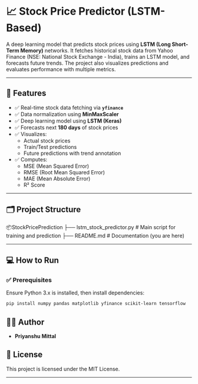 # 📈 Stock Price Predictor (LSTM-Based)

A deep learning model that predicts stock prices using **LSTM (Long Short-Term Memory)** networks. It fetches historical stock data from Yahoo Finance (NSE: National Stock Exchange - India), trains an LSTM model, and forecasts future trends. The project also visualizes predictions and evaluates performance with multiple metrics.

---

## 🚀 Features

- ✅ Real-time stock data fetching via **`yfinance`**
- ✅ Data normalization using **MinMaxScaler**
- ✅ Deep learning model using **LSTM (Keras)**
- ✅ Forecasts next **180 days** of stock prices
- ✅ Visualizes:
  - Actual stock prices
  - Train/Test predictions
  - Future predictions with trend annotation
- ✅ Computes:
  - MSE (Mean Squared Error)
  - RMSE (Root Mean Squared Error)
  - MAE (Mean Absolute Error)
  - R² Score

---

## 🗂️ Project Structure

📦StockPricePrediction
├── lstm_stock_predictor.py # Main script for training and prediction
├── README.md # Documentation (you are here)


---

## 💻 How to Run

### ✅ Prerequisites

Ensure Python 3.x is installed, then install dependencies:

```bash
pip install numpy pandas matplotlib yfinance scikit-learn tensorflow
```

## 🧑‍💻 Author

* **Priyanshu Mittal**

## 📜 License

This project is licensed under the MIT License.

---
